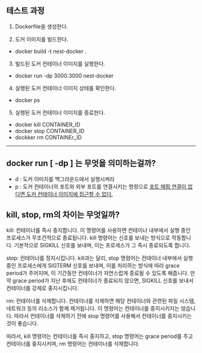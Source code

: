 ## 테스트 과정

1. Dockerfile을 생성한다.

2. 도커 이미지를 빌드한다.

- docker build -t nest-docker .

3. 빌드된 도커 컨테이너 이미지를 실행한다.

- docker run -dp 3000:3000 nest-docker

4. 실행된 도커 컨테이너 이미지 상태를 확인한다.

- docker ps

5. 실행된 도커 컨테이너 이미지를 종료한다.

- docker kill CONTAINER_ID
- docker stop CONTAINER_ID
- dockker rm CONTAINEr_ID

---

## docker run [ -dp ] 는 무엇을 의미하는걸까?

- d : 도커 이미지를 백그라운드에서 실행시켜라
- p : 도커 컨테이너의 포트와 외부 포트를 연결시키는 명령으로 <u>포트 매핑 연결이 없다면 도커 컨테이너 이미지에 접근할 수 없다.</u>

## kill, stop, rm의 차이는 무엇일까?

kill: 컨테이너를 즉시 중지합니다. 이 명령어를 사용하면 컨테이너 내부에서 실행 중인 프로세스가 무조건적으로 종료됩니다. kill 명령어는 신호를 보내는 방식으로 작동합니다. 기본적으로 SIGKILL 신호를 보내며, 이는 프로세스가 그 즉시 종료되도록 합니다.

stop: 컨테이너를 정지시킵니다. kill과는 달리, stop 명령어는 컨테이너 내부에서 실행 중인 프로세스에게 SIGTERM 신호를 보내며, 이를 처리하는 방식에 따라 grace period가 주어지며, 이 기간동안 컨테이너가 자연스럽게 종료될 수 있도록 해줍니다. 만약 grace period가 지난 후에도 컨테이너가 종료되지 않으면, SIGKILL 신호를 보내서 컨테이너를 강제로 중지시킵니다.

rm: 컨테이너를 삭제합니다. 컨테이너를 삭제하면 해당 컨테이너와 관련된 파일 시스템, 네트워크 등의 리소스가 함께 제거됩니다. 이 명령어는 컨테이너를 중지시키지는 않습니다. 따라서 컨테이너를 삭제하기 전에 stop 명령어를 사용해서 컨테이너를 중지시키는 것이 좋습니다.

따라서, kill 명령어는 컨테이너를 즉시 중지하고, stop 명령어는 grace period를 주고 컨테이너를 중지시키며, rm 명령어는 컨테이너를 삭제합니다.
